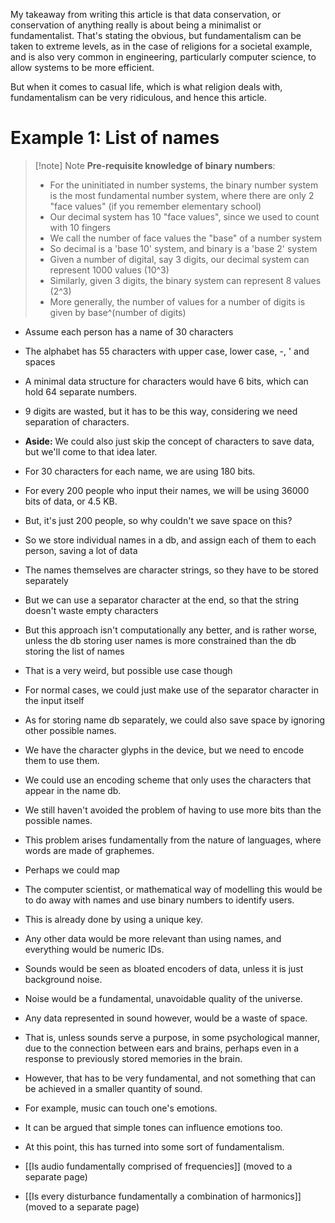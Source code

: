 My takeaway from writing this article is that data conservation, or conservation of anything really is about being a minimalist or fundamentalist. That's stating the obvious, but fundamentalism can be taken to extreme levels, as in the case of religions for a societal example, and is also very common in engineering, particularly computer science, to allow systems to be more efficient. 

But when it comes to casual life, which is what religion deals with, fundamentalism can be very ridiculous, and hence this article.
# Example 1: List of names
> [!note] Note
> **Pre-requisite knowledge of binary numbers**:
> - For the uninitiated in number systems, the binary number system is the most fundamental number system, where there are only 2 "face values" (if you remember elementary school)
> - Our decimal system has 10 "face values", since we used to count with 10 fingers
> - We call the number of face values the "base" of a number system
> - So decimal is a 'base 10' system, and binary is a 'base 2' system
> - Given a number of digital, say 3 digits, our decimal system can represent 1000 values (10^3)
> - Similarly, given 3 digits, the binary system can represent 8 values (2^3)
> - More generally, the number of values for a number of digits is given by base^(number of digits)

- Assume each person has a name of 30 characters
- The alphabet has 55 characters with upper case, lower case, -, \' and spaces
- A minimal data structure for characters would have 6 bits, which can hold 64 separate numbers.
- 9 digits are wasted, but it has to be this way, considering we need separation of characters.
- **Aside:** We could also just skip the concept of characters to save data, but we'll come to that idea later.
- For 30 characters for each name, we are using 180 bits.
- For every 200 people who input their names, we will be using 36000 bits of data, or 4.5 KB.
- But, it's just 200 people, so why couldn't we save space on this?

- So we store individual names in a db, and assign each of them to each person, saving a lot of data
- The names themselves are character strings, so they have to be stored separately
- But we can use a separator character at the end, so that the string doesn't waste empty characters
- But this approach isn't computationally any better, and is rather worse, unless the db storing user names is more constrained than the db storing the list of names
- That is a very weird, but possible use case though

- For normal cases, we could just make use of the separator character in the input itself

- As for storing name db separately, we could also save space by ignoring other possible names.
- We have the character glyphs in the device, but we need to encode them to use them.
- We could use an encoding scheme that only uses the characters that appear in the name db.
- We still haven't avoided the problem of having to use more bits than the possible names.

- This problem arises fundamentally from the nature of languages, where words are made of graphemes.
- Perhaps we could map
- The computer scientist, or mathematical way of modelling this would be to do away with names and use binary numbers to identify users.
- This is already done by using a unique key.

- Any other data would be more relevant than using names, and everything would be numeric IDs.
- Sounds would be seen as bloated encoders of data, unless it is just background noise.
- Noise would be a fundamental, unavoidable quality of the universe.
- Any data represented in sound however, would be a waste of space.
- That is, unless sounds serve a purpose, in some psychological manner, due to the connection between ears and brains, perhaps even in a response to previously stored memories in the brain.
- However, that has to be very fundamental, and not something that can be achieved in a smaller quantity of sound.
- For example, music can touch one's emotions.
- It can be argued that simple tones can influence emotions too.

- At this point, this has turned into some sort of fundamentalism.

- [[Is audio fundamentally comprised of frequencies]] (moved to a separate page)
- [[Is every disturbance fundamentally a combination of harmonics]] (moved to a separate page)